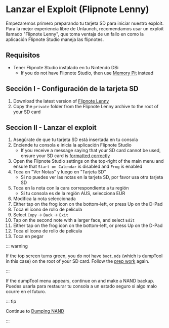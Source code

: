 # Lanzar el Exploit (Flipnote Lenny)

Empezaremos primero preparando tu tarjeta SD para iniciar nuestro exploit. Para la mejor experiencia libre de Unlaunch, recomendamos usar un exploit llamado "Flipnote Lenny", que toma ventaja de un fallo en como la aplicación Flipnote Studio maneja las flipnotes.

## Requisitos

- Tener Flipnote Studio instalado en tu Nintendo DSi
  - If you do not have Flipnote Studio, then use [Memory Pit](launching-the-exploit.html) instead

## Sección I - Configuración de la tarjeta SD

1. Download the latest version of [Flipnote Lenny](https://davejmurphy.com/%CD%A1-%CD%9C%CA%96-%CD%A1/)
2. Copy the `private` folder from the Flipnote Lenny archive to the root of your SD card

## Seccion II - Lanzar el exploit

1. Asegúrate de que tu tarjeta SD está insertada en tu consola
2. Enciende tu consola e inicia la aplicación Flipnote Studio
   - If you receive a message saying that your SD card cannot be used, ensure your SD card is [formatted correctly](sd-card-setup.html)
3. Open the Flipnote Studio settings on the top-right of the main menu and ensure that `Start on Calendar` is disabled and `Frog` is enabled
4. Toca en "Ver Notas" y luego en "Tarjeta SD"
   - Si no puedes ver las notas en la tarjeta SD, por favor usa otra tarjeta SD
5. Toca en la nota con la cara correspondiente a tu región
   - Si tu consola es de la región AUS, selecciona EUR
6. Modifica la nota seleccionada
7. Either tap on the frog icon on the bottom-left, or press Up on the D-Pad
8. Toca el ícono de rollo de película
9. Select `Copy` -> `Back` -> `Exit`
10. Tap on the second note with a larger face, and select `Edit`
11. Either tap on the frog icon on the bottom-left, or press Up on the D-Pad
12. Toca el ícono de rollo de película
13. Toca en pegar

::: warning

If the top screen turns green, you do not have `boot.nds` (which is dumpTool in this case) on the root of your SD card. Follow the [prep work](get-started.html#section-i-prep-work) again.

:::

If the dumpTool menu appears, continue on and make a NAND backup. Puedes usarla para restaurar tu consola a un estado seguro si algo malo ocurre en el futuro.

::: tip

Continue to [Dumping NAND](dumping-nand.html)

:::

